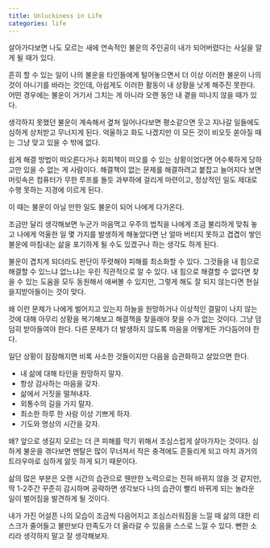 ```yaml
---
title: Unluckiness in Life
categories: life
---
```


살아가다보면 나도 모르는 새에 연속적인 불운의 주인공이 내가 되어버렸다는 사실을 알게 될 때가 있다. 

흔히 할 수 있는 일이 나의 불운을 타인들에게 털어놓으면서 더 이상 이러한 불운이 나의 것이 아니기를 바라는 것인데, 아쉽게도 이러한 활동이 내 상황을 낫게 해주진 못한다. 어떤 경우에는 불운이 거기서 그치는 게 아니라 오랜 동안 내 곁을 떠나지 않을 때가 있다. 

생각하지 못했던 불운이 계속해서 곂쳐 일어나다보면 평소같으면 웃고 지나갈 일들에도 심하게 상처받고 무너지게 된다. 억울하고 화도 나겠지만 이 모든 것이 비오듯 쏟아질 때는 그냥 맞고 있을 수 밖에 없다. 

쉽게 해결 방법이 떠오른다거나 회피책이 떠오를 수 있는 상황이었다면 어수룩하게 당하고만 있을 수 없는 게 사람이다. 해결책이 없는 문제를 해결하려고 붙잡고 늘어지다 보면 머릿속은 컴퓨터가 무한 루프를 돌듯 과부하에 걸리게 마련이고, 정상적인 일도 제대로 수행 못하는 지경에 이르게 된다. 

이 때는 불운이 아닐 만한 일도 불운이 되어 나에게 다가온다. 

조금만 달리 생각해보면 누군가 마음먹고 우주의 법칙을 나에게 조금 불리하게 맞춰 놓고 나에게 억울한 일 몇 가지를 발생하게 해놓았다면 난 얼마 버티지 못하고 겹겹이 쌓인 불운에 마침내는 삶을 포기하게 될 수도 있겠구나 하는 생각도 하게 된다.

불운이 겹치게 되더라도 판단이 뚜렷해야 피해를 최소화할 수 있다. 그것들을 내 힘으로 해결할 수 있느냐 없느냐는 우린 직관적으로 알 수 있다. 내 힘으로 해결할 수 없다면 찾을 수 있는 도움을 모두 동원해서 애써볼 수 있지만, 그렇게 해도 잘 되지 않는다면 현실을지받아들이는 것이 맞다. 

왜 이런 문제가 나에게 벌어지고 있는지 하늘을 원망하거나 이상적인 결말이 나지 않는 것에 대해 아무리 상황을 복기해보고 해결책을 찾을래야 찾을 수가 없는 것이다. 그냥 덤덤히 받아들여야 한다. 다른 문제가 더 발생하지 않도록 마음을 어떻게든 가다듬어야 한다.

일단 상황이 잠잠해지면 비록 사소한 것들이지만 다음을 습관화하고 살았으면 한다. 

- 내 삶에 대해 타인을 원망하지 말자.
- 항상 감사하는 마음을 갖자.
- 삶에서 거짓을 떨쳐내자.
- 외통수의 길을 가지 말자.
- 최소한 하루 한 사람 이상 기쁘게 하자.
- 기도와 명상의 시간을 갖자.

왜? 앞으로 생길지 모르는 더 큰 피해를 막기 위해서 조심스럽게 살아가자는 것이다. 심하게 불운을 겪다보면 멘탈은 많이 무너져서 작은 충격에도 흔들리게 되고 마치 과거의 트라우마로 심하게 앓듯 하게 되기 때문이다. 

삶의 많은 부분은 오랜 시간의 습관으로 웬만한 노력으로는 전혀 바뀌지 않을 것 같지만, 딱 1-2주간 꾸준히 감시하며 공략하면 생각보다 나의 습관이 빨리 바뀌게 되는 놀라운 일이 벌어짐을 발견하게 될 것이다.

내가 가진 어설픈 나의 모습이 조금씩 다음어지고 조심스러워짐을 느낄 때 삶의 대한 리스크가 줄어들고 불만보다 만족도가 더 올라갈 수 있음을 스스로 느낄 수 있다. 뻔한 소리라 생각하지 말고 잘 생각해보자.
